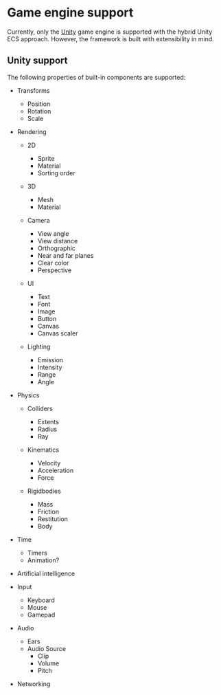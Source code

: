 # Game engine support

Currently, only the [Unity](
https://unity.com/) game engine is supported with the hybrid Unity ECS approach. However, the framework is built with extensibility in mind.

## Unity support

The following properties of built-in components are supported: 

* Transforms
    * Position
    * Rotation
    * Scale
  
* Rendering
    * 2D
        * Sprite
        * Material
        * Sorting order

    * 3D
        * Mesh
        * Material

    * Camera
        * View angle
        * View distance
        * Orthographic
        * Near and far planes
        * Clear color
        * Perspective

    * UI
        * Text
        * Font
        * Image
        * Button
        * Canvas
        * Canvas scaler
    * Lighting
        * Emission
        * Intensity
        * Range
        * Angle

* Physics
    * Colliders
        * Extents
        * Radius
        * Ray
    * Kinematics
        * Velocity
        * Acceleration
        * Force
  
    * Rigidbodies
        * Mass
        * Friction
        * Restitution
        * Body

* Time
    * Timers
    * Animation?

* Artificial intelligence

* Input
    * Keyboard
    * Mouse
    * Gamepad

* Audio
    * Ears
    * Audio Source
        * Clip
        * Volume
        * Pitch
  
* Networking